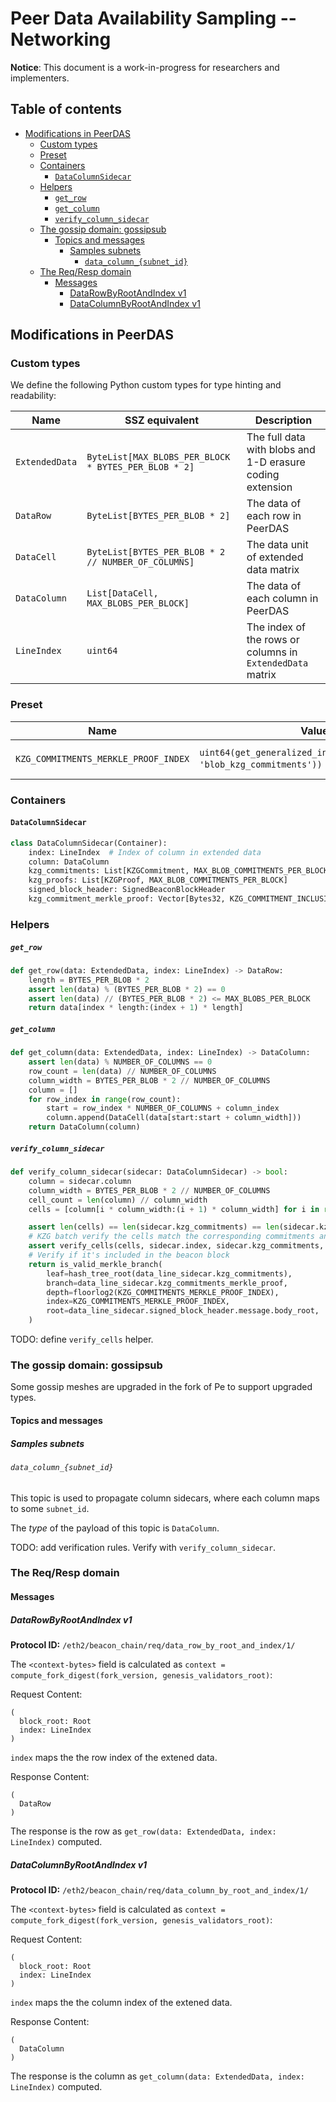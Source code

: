 # Peer Data Availability Sampling -- Networking

**Notice**: This document is a work-in-progress for researchers and implementers.

## Table of contents

<!-- TOC -->
<!-- START doctoc generated TOC please keep comment here to allow auto update -->
<!-- DON'T EDIT THIS SECTION, INSTEAD RE-RUN doctoc TO UPDATE -->

- [Modifications in PeerDAS](#modifications-in-peerdas)
  - [Custom types](#custom-types)
  - [Preset](#preset)
  - [Containers](#containers)
    - [`DataColumnSidecar`](#datacolumnsidecar)
  - [Helpers](#helpers)
      - [`get_row`](#get_row)
      - [`get_column`](#get_column)
      - [`verify_column_sidecar`](#verify_column_sidecar)
  - [The gossip domain: gossipsub](#the-gossip-domain-gossipsub)
    - [Topics and messages](#topics-and-messages)
      - [Samples subnets](#samples-subnets)
        - [`data_column_{subnet_id}`](#data_column_subnet_id)
  - [The Req/Resp domain](#the-reqresp-domain)
    - [Messages](#messages)
      - [DataRowByRootAndIndex v1](#datarowbyrootandindex-v1)
      - [DataColumnByRootAndIndex v1](#datacolumnbyrootandindex-v1)

<!-- END doctoc generated TOC please keep comment here to allow auto update -->
<!-- /TOC -->

## Modifications in PeerDAS

### Custom types

We define the following Python custom types for type hinting and readability:

| Name | SSZ equivalent | Description |
| - | - | - |
| `ExtendedData` | `ByteList[MAX_BLOBS_PER_BLOCK * BYTES_PER_BLOB * 2]` | The full data with blobs and 1-D erasure coding extension |
| `DataRow`      | `ByteList[BYTES_PER_BLOB * 2]` | The data of each row in PeerDAS |
| `DataCell`     | `ByteList[BYTES_PER_BLOB * 2 // NUMBER_OF_COLUMNS]` | The data unit of extended data matrix |
| `DataColumn`   | `List[DataCell, MAX_BLOBS_PER_BLOCK]` | The data of each column in PeerDAS |
| `LineIndex`    | `uint64` | The index of the rows or columns in `ExtendedData` matrix |

### Preset

| Name                                     | Value                             | Description                                                         |
|------------------------------------------|-----------------------------------|---------------------------------------------------------------------|
| `KZG_COMMITMENTS_MERKLE_PROOF_INDEX`   | `uint64(get_generalized_index(BeaconBlockBody, 'blob_kzg_commitments'))` (= 27) | <!-- predefined --> Merkle proof index for `blob_kzg_commitments` |

### Containers

#### `DataColumnSidecar`

```python
class DataColumnSidecar(Container):
    index: LineIndex  # Index of column in extended data
    column: DataColumn
    kzg_commitments: List[KZGCommitment, MAX_BLOB_COMMITMENTS_PER_BLOCK]
    kzg_proofs: List[KZGProof, MAX_BLOB_COMMITMENTS_PER_BLOCK]
    signed_block_header: SignedBeaconBlockHeader
    kzg_commitment_merkle_proof: Vector[Bytes32, KZG_COMMITMENT_INCLUSION_PROOF_DEPTH]
```


### Helpers

##### `get_row`

```python
def get_row(data: ExtendedData, index: LineIndex) -> DataRow:
    length = BYTES_PER_BLOB * 2
    assert len(data) % (BYTES_PER_BLOB * 2) == 0
    assert len(data) // (BYTES_PER_BLOB * 2) <= MAX_BLOBS_PER_BLOCK
    return data[index * length:(index + 1) * length]
```

##### `get_column`

```python
def get_column(data: ExtendedData, index: LineIndex) -> DataColumn:
    assert len(data) % NUMBER_OF_COLUMNS == 0
    row_count = len(data) // NUMBER_OF_COLUMNS
    column_width = BYTES_PER_BLOB * 2 // NUMBER_OF_COLUMNS
    column = []
    for row_index in range(row_count):
        start = row_index * NUMBER_OF_COLUMNS + column_index
        column.append(DataCell(data[start:start + column_width]))
    return DataColumn(column)
```

##### `verify_column_sidecar`

```python
def verify_column_sidecar(sidecar: DataColumnSidecar) -> bool:
    column = sidecar.column
    column_width = BYTES_PER_BLOB * 2 // NUMBER_OF_COLUMNS
    cell_count = len(column) // column_width
    cells = [column[i * column_width:(i + 1) * column_width] for i in range(cell_count)]

    assert len(cells) == len(sidecar.kzg_commitments) == len(sidecar.kzg_proofs)
    # KZG batch verify the cells match the corresponding commitments and proofs
    assert verify_cells(cells, sidecar.index, sidecar.kzg_commitments, sidecar.kzg_proofs)
    # Verify if it's included in the beacon block
    return is_valid_merkle_branch(
        leaf=hash_tree_root(data_line_sidecar.kzg_commitments),
        branch=data_line_sidecar.kzg_commitments_merkle_proof,
        depth=floorlog2(KZG_COMMITMENTS_MERKLE_PROOF_INDEX),
        index=KZG_COMMITMENTS_MERKLE_PROOF_INDEX,
        root=data_line_sidecar.signed_block_header.message.body_root,
    )
```

TODO: define `verify_cells` helper.

### The gossip domain: gossipsub

Some gossip meshes are upgraded in the fork of Pe to support upgraded types.

#### Topics and messages

##### Samples subnets

###### `data_column_{subnet_id}`

This topic is used to propagate column sidecars, where each column maps to some `subnet_id`.

The *type* of the payload of this topic is `DataColumn`.

TODO: add verification rules. Verify with `verify_column_sidecar`.

### The Req/Resp domain

#### Messages

##### DataRowByRootAndIndex v1

**Protocol ID:** `/eth2/beacon_chain/req/data_row_by_root_and_index/1/`

The `<context-bytes>` field is calculated as `context = compute_fork_digest(fork_version, genesis_validators_root)`:

Request Content:
```
(
  block_root: Root
  index: LineIndex
)
```

`index` maps the the row index of the extened data.

Response Content:
```
(
  DataRow
)
```

The response is the row as `get_row(data: ExtendedData, index: LineIndex)` computed.

##### DataColumnByRootAndIndex v1

**Protocol ID:** `/eth2/beacon_chain/req/data_column_by_root_and_index/1/`

The `<context-bytes>` field is calculated as `context = compute_fork_digest(fork_version, genesis_validators_root)`:

Request Content:
```
(
  block_root: Root
  index: LineIndex
)
```

`index` maps the the column index of the extened data.

Response Content:
```
(
  DataColumn
)
```

The response is the column as `get_column(data: ExtendedData, index: LineIndex)` computed.
